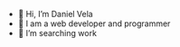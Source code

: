 - 👋 Hi, I’m Daniel Vela
- 🌱 I am a web developer and programmer
- 💞️ I’m searching work

<!---
danivelamartinez/danivelamartinez is a ✨ special ✨ repository because its `README.md` (this file) appears on your GitHub profile.
You can click the Preview link to take a look at your changes.
--->
